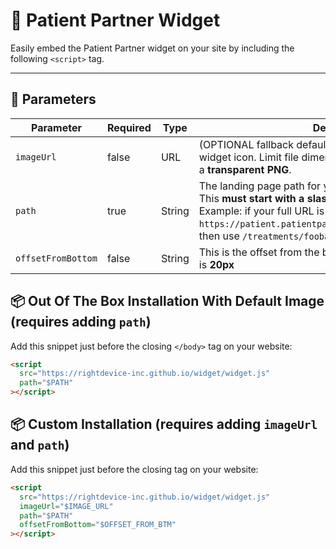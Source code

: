 # 🧩 Patient Partner Widget

Easily embed the Patient Partner widget on your site by including the following `<script>` tag.

---

## 🔧 Parameters

| Parameter          | Required | Type   | Description                                                                                                                                                                                                             |
| ------------------ | -------- | ------ | ----------------------------------------------------------------------------------------------------------------------------------------------------------------------------------------------------------------------- |
| `imageUrl`         | false    | URL    | (OPTIONAL fallback default image) The image used for the widget icon. Limit file dimensions to **500×500px**, preferably a **transparent PNG**.                                                                         |
| `path`             | true     | String | The landing page path for your Patient Partner account. This **must start with a slash**. <br>Example: if your full URL is `https://patient.patientpartner.com/treatments/foobarbaz`, then use `/treatments/foobarbaz`. |
| `offsetFromBottom` | false    | String | This is the offset from the bottom for the widget. The default is **20px**                                                                                                                                              |

## 📦 Out Of The Box Installation With Default Image (requires adding `path`)

Add this snippet just before the closing `</body>` tag on your website:

```html
<script
  src="https://rightdevice-inc.github.io/widget/widget.js"
  path="$PATH"
></script>
```

## 📦 Custom Installation (requires adding `imageUrl` and `path`)

Add this snippet just before the closing </body> tag on your website:

```html
<script
  src="https://rightdevice-inc.github.io/widget/widget.js"
  imageUrl="$IMAGE_URL"
  path="$PATH"
  offsetFromBottom="$OFFSET_FROM_BTM"
></script>
```

